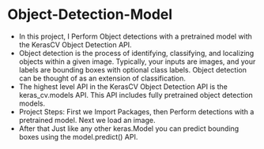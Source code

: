 # Object-Detection-Model
- In this project, I Perform Object detections with a pretrained model with the KerasCV Object Detection API.
- Object detection is the process of identifying, classifying, and localizing objects within a given image. Typically, your inputs are images, and your labels are bounding boxes with optional class labels. Object detection can be thought of as an extension of classification.
- The highest level API in the KerasCV Object Detection API is the keras_cv.models API. This API includes fully pretrained object detection models.
- Project Steps: First we Import Packages, then Perform detections with a pretrained model. Next we load an image.
- After that Just like any other keras.Model you can predict bounding boxes using the model.predict() API.
